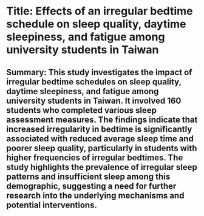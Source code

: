 # Title: Effects of an irregular bedtime schedule on sleep quality, daytime sleepiness, and fatigue among university students in Taiwan

## Summary: This study investigates the impact of irregular bedtime schedules on sleep quality, daytime sleepiness, and fatigue among university students in Taiwan. It involved 160 students who completed various sleep assessment measures. The findings indicate that increased irregularity in bedtime is significantly associated with reduced average sleep time and poorer sleep quality, particularly in students with higher frequencies of irregular bedtimes. The study highlights the prevalence of irregular sleep patterns and insufficient sleep among this demographic, suggesting a need for further research into the underlying mechanisms and potential interventions.